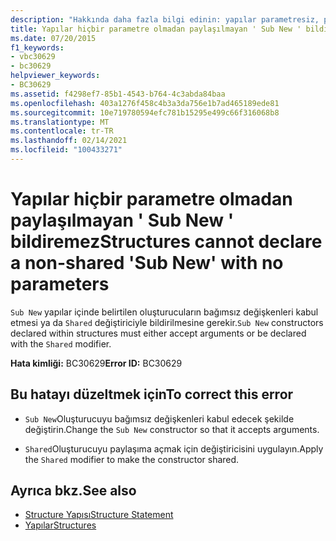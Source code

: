 ```yaml
---
description: "Hakkında daha fazla bilgi edinin: yapılar parametresiz, paylaşılmayan ' Sub New ' bildiremez"
title: Yapılar hiçbir parametre olmadan paylaşılmayan ' Sub New ' bildiremez
ms.date: 07/20/2015
f1_keywords:
- vbc30629
- bc30629
helpviewer_keywords:
- BC30629
ms.assetid: f4298ef7-85b1-4543-b764-4c3abda84baa
ms.openlocfilehash: 403a1276f458c4b3a3da756e1b7ad465189ede81
ms.sourcegitcommit: 10e719780594efc781b15295e499c66f316068b8
ms.translationtype: MT
ms.contentlocale: tr-TR
ms.lasthandoff: 02/14/2021
ms.locfileid: "100433271"
---
```

# <a name="structures-cannot-declare-a-non-shared-sub-new-with-no-parameters"></a><span data-ttu-id="36aa8-103">Yapılar hiçbir parametre olmadan paylaşılmayan ' Sub New ' bildiremez</span><span class="sxs-lookup"><span data-stu-id="36aa8-103">Structures cannot declare a non-shared 'Sub New' with no parameters</span></span>

<span data-ttu-id="36aa8-104">`Sub New` yapılar içinde belirtilen oluşturucuların bağımsız değişkenleri kabul etmesi ya da `Shared` değiştiriciyle bildirilmesine gerekir.</span><span class="sxs-lookup"><span data-stu-id="36aa8-104">`Sub New` constructors declared within structures must either accept arguments or be declared with the `Shared` modifier.</span></span>  
  
 <span data-ttu-id="36aa8-105">**Hata kimliği:** BC30629</span><span class="sxs-lookup"><span data-stu-id="36aa8-105">**Error ID:** BC30629</span></span>  
  
## <a name="to-correct-this-error"></a><span data-ttu-id="36aa8-106">Bu hatayı düzeltmek için</span><span class="sxs-lookup"><span data-stu-id="36aa8-106">To correct this error</span></span>  
  
- <span data-ttu-id="36aa8-107">`Sub New`Oluşturucuyu bağımsız değişkenleri kabul edecek şekilde değiştirin.</span><span class="sxs-lookup"><span data-stu-id="36aa8-107">Change the `Sub New` constructor so that it accepts arguments.</span></span>  
  
- <span data-ttu-id="36aa8-108">`Shared`Oluşturucuyu paylaşıma açmak için değiştiricisini uygulayın.</span><span class="sxs-lookup"><span data-stu-id="36aa8-108">Apply the `Shared` modifier to make the constructor shared.</span></span>  
  
## <a name="see-also"></a><span data-ttu-id="36aa8-109">Ayrıca bkz.</span><span class="sxs-lookup"><span data-stu-id="36aa8-109">See also</span></span>

- [<span data-ttu-id="36aa8-110">Structure Yapısı</span><span class="sxs-lookup"><span data-stu-id="36aa8-110">Structure Statement</span></span>](../language-reference/statements/structure-statement.md)
- [<span data-ttu-id="36aa8-111">Yapılar</span><span class="sxs-lookup"><span data-stu-id="36aa8-111">Structures</span></span>](../programming-guide/language-features/data-types/structures.md)

